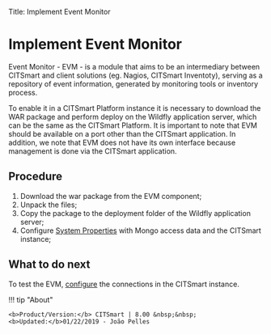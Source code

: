 Title: Implement Event Monitor

# Implement Event Monitor  

Event Monitor - EVM - is a module that aims to be an intermediary between CITSmart and client solutions (eg. Nagios, CITSmart Inventoty), serving as a repository of event information, generated by monitoring tools or inventory process.

To enable it in a CITSmart Platform instance it is necessary to download the WAR package and perform deploy on the Wildfly application server, which can be the same as the CITSmart Platform. It is important to note that EVM should be available on a port other than the CITSmart application. In addition, we note that EVM does not have its own interface because management is done via the CITSmart application.  

## Procedure  

1. Download the war package from the EVM component;  
2. Unpack the files;  
3. Copy the package to the deployment folder of the Wildfly application server;  
4. Configure [System Properties][2] with Mongo access data and the CITSmart instance;  

## What to do next  

To test the EVM, [configure][1] the connections in the CITSmart instance.  


!!! tip "About"

    <b>Product/Version:</b> CITSmart | 8.00 &nbsp;&nbsp;
    <b>Updated:</b>01/22/2019 - João Pelles  
	
[1]:/en-us/citsmart-platform-8/processes/event/configuration/register-event-monitor-connection.html  
[2]:/en-us/citsmart-platform-8/get-started/installation-and-upgrade/perform-installation.html#configure-system-properties

